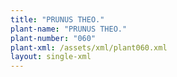```yaml
---
title: "PRUNUS THEO."
plant-name: "PRUNUS THEO."
plant-number: "060"
plant-xml: /assets/xml/plant060.xml
layout: single-xml
---
```

